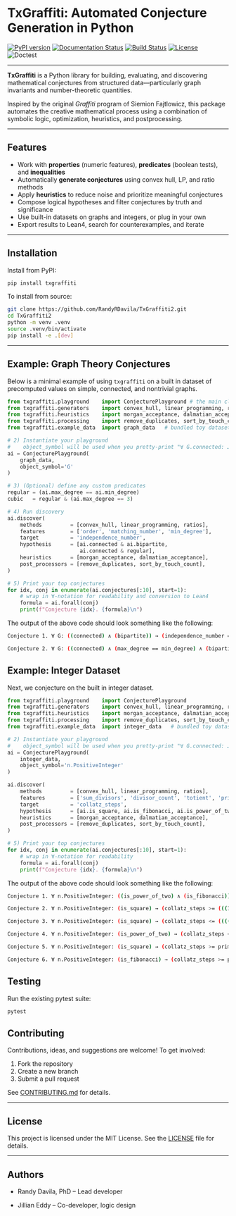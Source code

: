 # TxGraffiti: Automated Conjecture Generation in Python

[![PyPI version](https://img.shields.io/pypi/v/txgraffiti.svg)](https://pypi.org/project/txgraffiti/)
[![Documentation Status](https://readthedocs.org/projects/txgraffiti2/badge/?version=latest)](https://txgraffiti2.readthedocs.io/en/latest/)
[![Build Status](https://github.com/RandyRDavila/TxGraffiti2/actions/workflows/python-ci.yml/badge.svg)](https://github.com/RandyRDavila/TxGraffiti2/actions)
[![License](https://img.shields.io/github/license/RandyRDavila/TxGraffiti2)](LICENSE)
![Doctest](https://github.com/RandyRDavila/txgraffiti2/actions/workflows/docstrings.yml/badge.svg)


---

**TxGraffiti** is a Python library for building, evaluating, and discovering mathematical conjectures from structured data—particularly graph invariants and number-theoretic quantities.

Inspired by the original *Graffiti* program of Siemion Fajtlowicz, this package automates the creative mathematical process using a combination of symbolic logic, optimization, heuristics, and postprocessing.

---

## Features

- Work with **properties** (numeric features), **predicates** (boolean tests), and **inequalities**
- Automatically **generate conjectures** using convex hull, LP, and ratio methods
- Apply **heuristics** to reduce noise and prioritize meaningful conjectures
- Compose logical hypotheses and filter conjectures by truth and significance
- Use built-in datasets on graphs and integers, or plug in your own
- Export results to Lean4, search for counterexamples, and iterate

---

## Installation

Install from PyPI:

```bash
pip install txgraffiti
```

To install from source:

```bash
git clone https://github.com/RandyRDavila/TxGraffiti2.git
cd TxGraffiti2
python -m venv .venv
source .venv/bin/activate
pip install -e .[dev]
```

---

## Example: Graph Theory Conjectures

Below is a minimal example of using `txgraffiti` on a built in dataset of precomputed values on simple, connected, and nontrivial graphs.

```python
from txgraffiti.playground    import ConjecturePlayground # the main class for finding conjectures
from txgraffiti.generators    import convex_hull, linear_programming, ratios # methods for producing inequalities
from txgraffiti.heuristics    import morgan_acceptance, dalmatian_acceptance # heuristics to reduce number of statements accepted.
from txgraffiti.processing    import remove_duplicates, sort_by_touch_count # post processing for removal and sorting of conjectures.
from txgraffiti.example_data  import graph_data   # bundled toy dataset

# 2) Instantiate your playground
#    object_symbol will be used when you pretty-print "∀ G.connected: …"
ai = ConjecturePlayground(
    graph_data,
    object_symbol='G'
)

# 3) (Optional) define any custom predicates
regular = (ai.max_degree == ai.min_degree)
cubic   = regular & (ai.max_degree == 3)

# 4) Run discovery
ai.discover(
    methods         = [convex_hull, linear_programming, ratios],
    features        = ['order', 'matching_number', 'min_degree'],
    target          = 'independence_number',
    hypothesis      = [ai.connected & ai.bipartite,
                       ai.connected & regular],
    heuristics      = [morgan_acceptance, dalmatian_acceptance],
    post_processors = [remove_duplicates, sort_by_touch_count],
)

# 5) Print your top conjectures
for idx, conj in enumerate(ai.conjectures[:10], start=1):
    # wrap in ∀-notation for readability and conversion to Lean4
    formula = ai.forall(conj)
    print(f"Conjecture {idx}. {formula}\n")
```

The output of the above code should look something like the following:

```bash
Conjecture 1. ∀ G: ((connected) ∧ (bipartite)) → (independence_number == ((-1 * matching_number) + order))

Conjecture 2. ∀ G: ((connected) ∧ (max_degree == min_degree) ∧ (bipartite)) → (independence_number == matching_number)
```

## Example: Integer Dataset

Next, we conjecture on the built in integer dataset.

```python
from txgraffiti.playground    import ConjecturePlayground
from txgraffiti.generators    import convex_hull, linear_programming, ratios
from txgraffiti.heuristics    import morgan_acceptance, dalmatian_acceptance
from txgraffiti.processing    import remove_duplicates, sort_by_touch_count
from txgraffiti.example_data  import integer_data   # bundled toy dataset

# 2) Instantiate your playground
#    object_symbol will be used when you pretty-print "∀ G.connected: …"
ai = ConjecturePlayground(
    integer_data,
    object_symbol='n.PositiveInteger'
)

ai.discover(
    methods         = [convex_hull, linear_programming, ratios],
    features        = ['sum_divisors', 'divisor_count', 'totient', 'prime_factor_count'],
    target          = 'collatz_steps',
    hypothesis      = [ai.is_square, ai.is_fibonacci, ai.is_power_of_two],
    heuristics      = [morgan_acceptance, dalmatian_acceptance],
    post_processors = [remove_duplicates, sort_by_touch_count],
)

# 5) Print your top conjectures
for idx, conj in enumerate(ai.conjectures[:10], start=1):
    # wrap in ∀-notation for readability
    formula = ai.forall(conj)
    print(f"Conjecture {idx}. {formula}\n")
```

The output of the above code should look something like the following:

```bash
Conjecture 1. ∀ n.PositiveInteger: ((is_power_of_two) ∧ (is_fibonacci)) → (collatz_steps == prime_factor_count)

Conjecture 2. ∀ n.PositiveInteger: (is_square) → (collatz_steps >= (((17/8 * divisor_count) + -17/8) + (-9/8 * prime_factor_count)))

Conjecture 3. ∀ n.PositiveInteger: (is_square) → (collatz_steps <= (((((-17/10 * sum_divisors) + -391/8) + (1887/40 * divisor_count)) + (34/5 * totient)) + (-1847/40 * prime_factor_count)))

Conjecture 4. ∀ n.PositiveInteger: (is_power_of_two) → (collatz_steps <= prime_factor_count)

Conjecture 5. ∀ n.PositiveInteger: (is_square) → (collatz_steps >= prime_factor_count)

Conjecture 6. ∀ n.PositiveInteger: (is_fibonacci) → (collatz_steps >= prime_factor_count)
```

## Testing

Run the existing pytest suite:

```bash
pytest
```

## Contributing

Contributions, ideas, and suggestions are welcome!
To get involved:

1. Fork the repository
2. Create a new branch
3. Submit a pull request

See [CONTRIBUTING.md](/CONTRIBUTING.md) for details.

---

## License

This project is licensed under the MIT License. See the [LICENSE](/LICENSE) file for details.

---

## Authors

- Randy Davila, PhD – Lead developer

- Jillian Eddy – Co-developer, logic design
